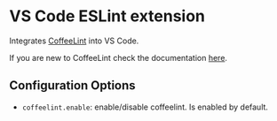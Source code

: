 # VS Code ESLint extension

Integrates [CoffeeLint](http://www.coffeelint.org/) into VS Code. 

If you are new to CoffeeLint check the documentation [here](http://coffeelint.org/).

## Configuration Options

- `coffeelint.enable`: enable/disable coffeelint. Is enabled by default.
